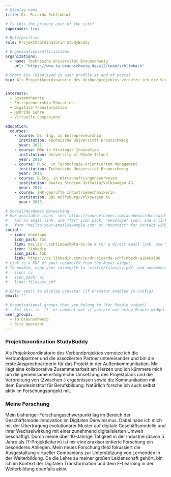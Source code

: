 ```yaml
---
# Display name
title: Dr. Ricarda Schlimbach

# Is this the primary user of the site?
superuser: true

# Role/position
role: Projektkoordinatorin StudyBuddy

# Organizations/Affiliations
organizations:
  - name: Technische Universität Braunschweig
    url: "https://www.tu-braunschweig.de/wi2/team/schlimbach"

# Short bio (displayed in user profile at end of posts)
bio: Als Projektkoordinatorin des Verbundprojektes vernetze ich die Verbundpartner und die assoziierten Partner untereinander und bin die erste Ansprechpartnerin für das Projekt in der Außenkommunikation. Mir liegt eine kollaborative Zusammenarbeit am Herzen und ich kümmere mich um die gemeinsame erfolgreiche Umsetzung des Projektplans und die Verbreitung von (Zwischen-) ergebnissen sowie die Kommunikation mit dem Bundesinstitut für Berufsbildung. Natürlich forsche ich auch selbst aktiv im Forschungsprojekt mit.


interests:
  - Systemtheorie
  - Entrepreneurship Education
  - Digitale Transformation
  - Hybride Lehre
  - Virtuelle Companions

education:
  courses:
    - course: Dr.-Ing. in Entrepreneurship
      institution: Technische Universität Braunschweig
      year: 2021
    - course: MBA in Strategic Innovation
      institution: University of Rhode Island
      year: 2016 
    - course: M.Sc. in Technologie-orientiertem Management
      institution: Technische Universität Braunschweig
      year: 2016
    - course: B.Eng. in Wirtschaftsingenieurwesen
      institution: Duales Studium Ostfalia/Volkswagen AG
      year: 2014
    - course: IHK-geprüfte Industriemechanikerin
      institution: BBS Wolfsburg/Volkswagen AG
      year: 2013 

# Social/Academic Networking
# For available icons, see: https://sourcethemes.com/academic/docs/widgets/#icons
#   For an email link, use "fas" icon pack, "envelope" icon, and a link in the
#   form "mailto:your-email@example.com" or "#contact" for contact widget.
social:
  - icon: envelope
    icon_pack: fas
    link: mailto:r.schlimbach@tu-bs.de # For a direct email link, use "mailto:test@example.org".
  - icon: linkedin
    icon_pack: fab
    link: https://de.linkedin.com/in/dr-ricarda-schlimbach-a1646a106 
# Link to a PDF of your resume/CV from the About widget.
# To enable, copy your resume/CV to `static/files/cv.pdf` and uncomment the lines below.
# - icon: cv
#   icon_pack: ai
#   link: files/cv.pdf

# Enter email to display Gravatar (if Gravatar enabled in Config)
email: ""

# Organizational groups that you belong to (for People widget)
#   Set this to `[]` or comment out if you are not using People widget.
user_groups:
  - TU Braunschweig
  - Site operator
---
```


### Projektkoordination StudyBuddy

Als Projektkoordinatorin des Verbundprojektes vernetze ich die Verbundpartner und die assoziierten Partner untereinander und bin die erste Ansprechpartnerin für das Projekt in der Außenkommunikation. Mir liegt eine kollaborative Zusammenarbeit am Herzen und ich kümmere mich um die gemeinsame erfolgreiche Umsetzung des Projektplans und die Verbreitung von (Zwischen-) ergebnissen sowie die Kommunikation mit dem Bundesinstitut für Berufsbildung. Natürlich forsche ich auch selbst aktiv im Forschungsprojekt mit.


### Meine Forschung

Mein bisheriger Forschungsschwerpunkt lag im Bereich der Geschäftsmodellinnovation im Digitalen Darwinismus. Dabei habe ich mich mit der Übertragung evolutionärer Muster auf digitale Geschäftsmodelle und ihrer Wechselwirkung mit einer zunehmend digitalisierten Umwelt beschäftigt. Durch meine über 10-Jährige Tätigkeit in der Industrie (davon 5 Jahre als IT-Projektleiterin) ist mir eine praxisorientierte Forschung ein besonderes Anliegen.
Mein neues Forschungsfeld fokussiert die Ausgestaltung virtueller Companions zur Unterstützung von Lernenden in der Weiterbildung. Da die Lehre zu meiner großen Leidenschaft gehört, bin ich im Kontext der Digitalen Transformation und dem E-Learning in der Weiterbildung ebenfalls aktiv. 
